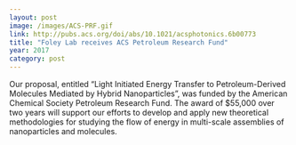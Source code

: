 ```yaml
---
layout: post
image: /images/ACS-PRF.gif
link: http://pubs.acs.org/doi/abs/10.1021/acsphotonics.6b00773
title: "Foley Lab receives ACS Petroleum Research Fund"
year: 2017
category: post
---
```

Our proposal, entitled “Light Initiated Energy Transfer to Petroleum-Derived Molecules Mediated by Hybrid Nanoparticles”, was funded by the American Chemical Society Petroleum Research Fund.  The award of $55,000 over two years will support our efforts to develop and apply new theoretical methodologies for studying the flow of energy in multi-scale assemblies of nanoparticles and molecules.   
